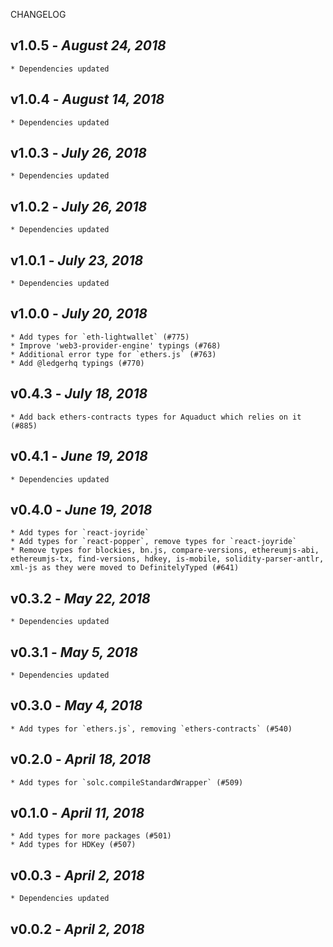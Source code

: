 <!--
changelogUtils.file is auto-generated using the monorepo-scripts package. Don't edit directly.
Edit the package's CHANGELOG.json file only.
-->

CHANGELOG

## v1.0.5 - _August 24, 2018_

    * Dependencies updated

## v1.0.4 - _August 14, 2018_

    * Dependencies updated

## v1.0.3 - _July 26, 2018_

    * Dependencies updated

## v1.0.2 - _July 26, 2018_

    * Dependencies updated

## v1.0.1 - _July 23, 2018_

    * Dependencies updated

## v1.0.0 - _July 20, 2018_

    * Add types for `eth-lightwallet` (#775)
    * Improve 'web3-provider-engine' typings (#768)
    * Additional error type for `ethers.js` (#763)
    * Add @ledgerhq typings (#770)

## v0.4.3 - _July 18, 2018_

    * Add back ethers-contracts types for Aquaduct which relies on it (#885)

## v0.4.1 - _June 19, 2018_

    * Dependencies updated

## v0.4.0 - _June 19, 2018_

    * Add types for `react-joyride`
    * Add types for `react-popper`, remove types for `react-joyride`
    * Remove types for blockies, bn.js, compare-versions, ethereumjs-abi, ethereumjs-tx, find-versions, hdkey, is-mobile, solidity-parser-antlr, xml-js as they were moved to DefinitelyTyped (#641)

## v0.3.2 - _May 22, 2018_

    * Dependencies updated

## v0.3.1 - _May 5, 2018_

    * Dependencies updated

## v0.3.0 - _May 4, 2018_

    * Add types for `ethers.js`, removing `ethers-contracts` (#540)

## v0.2.0 - _April 18, 2018_

    * Add types for `solc.compileStandardWrapper` (#509)

## v0.1.0 - _April 11, 2018_

    * Add types for more packages (#501)
    * Add types for HDKey (#507)

## v0.0.3 - _April 2, 2018_

    * Dependencies updated

## v0.0.2 - _April 2, 2018_
